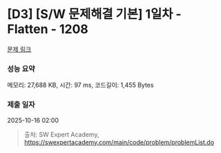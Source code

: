# [D3] [S/W 문제해결 기본] 1일차 - Flatten - 1208 

[문제 링크](https://swexpertacademy.com/main/code/problem/problemDetail.do?contestProbId=AV139KOaABgCFAYh) 

### 성능 요약

메모리: 27,688 KB, 시간: 97 ms, 코드길이: 1,455 Bytes

### 제출 일자

2025-10-16 02:00



> 출처: SW Expert Academy, https://swexpertacademy.com/main/code/problem/problemList.do